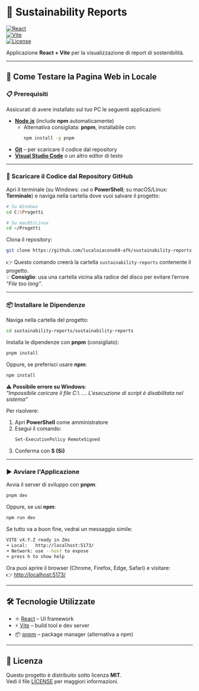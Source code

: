 # 🌱 Sustainability Reports

[![React](https://img.shields.io/badge/React-18.0.0-61dafb?logo=react)](https://react.dev/)  
[![Vite](https://img.shields.io/badge/Vite-5.x-646cff?logo=vite)](https://vitejs.dev/)  
[![License](https://img.shields.io/badge/License-MIT-green.svg)](LICENSE)

Applicazione **React + Vite** per la visualizzazione di report di sostenibilità.  

---

## 🚀 Come Testare la Pagina Web in Locale

### 📋 Prerequisiti
Assicurati di avere installato sul tuo PC le seguenti applicazioni:

- **[Node.js](https://nodejs.org/)** (include **npm** automaticamente)  
  - Alternativa consigliata: **pnpm**, installabile con:  
    ```bash
    npm install -g pnpm
    ```
- **[Git](https://git-scm.com/)** – per scaricare il codice dal repository  
- **[Visual Studio Code](https://code.visualstudio.com/)** o un altro editor di testo  

---

### 📂 Scaricare il Codice dal Repository GitHub
Apri il terminale (su Windows: `cmd` o **PowerShell**; su macOS/Linux: **Terminale**) e naviga nella cartella dove vuoi salvare il progetto:

```bash
# Su Windows
cd C:\Progetti

# Su macOS/Linux
cd ~/Progetti
```

Clona il repository:
```bash
git clone https://github.com/lucaloiacono69-afk/sustainability-reports
```

👉 Questo comando creerà la cartella `sustainability-reports` contenente il progetto.  
💡 **Consiglio**: usa una cartella vicina alla radice del disco per evitare l’errore *"File too long"*.  

---

### 📦 Installare le Dipendenze
Naviga nella cartella del progetto:
```bash
cd sustainability-reports/sustainability-reports
```

Installa le dipendenze con **pnpm** (consigliato):
```bash
pnpm install
```

Oppure, se preferisci usare **npm**:
```bash
npm install
```

⚠️ **Possibile errore su Windows**:  
*"Impossibile caricare il file C:\ …. L'esecuzione di script è disabilitata nel sistema"*  

Per risolvere:
1. Apri **PowerShell** come amministratore  
2. Esegui il comando:
   ```bash
   Set-ExecutionPolicy RemoteSigned
   ```
3. Conferma con **S (Sì)**  

---

### ▶️ Avviare l'Applicazione
Avvia il server di sviluppo con **pnpm**:
```bash
pnpm dev
```

Oppure, se usi **npm**:
```bash
npm run dev
```

Se tutto va a buon fine, vedrai un messaggio simile:
```bash
VITE vX.Y.Z ready in Zms
➜ Local:   http://localhost:5173/
➜ Network: use --host to expose
➜ press h to show help
```

Ora puoi aprire il browser (Chrome, Firefox, Edge, Safari) e visitare:  
👉 [http://localhost:5173/](http://localhost:5173/)

---

## 🛠️ Tecnologie Utilizzate
- ⚛️ [React](https://react.dev/) – UI framework  
- ⚡ [Vite](https://vitejs.dev/) – build tool e dev server  
- 📦 [pnpm](https://pnpm.io/) – package manager (alternativa a npm)  

---

## 📜 Licenza
Questo progetto è distribuito sotto licenza **MIT**.  
Vedi il file [LICENSE](LICENSE) per maggiori informazioni.
